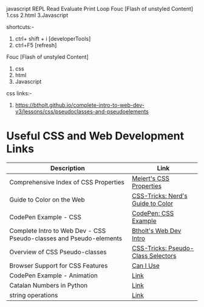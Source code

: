 
javascript
REPL Read Evaluate Print Loop
Fouc [Flash of unstyled Content]  1.css 2.html 3.Javascript

shortcuts:-

1. ctrl+ shift + i [developerTools]
2. ctrl+F5 [refresh]


Fouc [Flash of unstyled Content]  </br> 
1. css 
2. html
3. Javascript
   


css links:-

1. https://btholt.github.io/complete-intro-to-web-dev-v3/lessons/css/pseudoclasses-and-pseudoelements


# Useful CSS and Web Development Links

| Description                                             | Link                                                        |
|---------------------------------------------------------|-------------------------------------------------------------|
| Comprehensive Index of CSS Properties                   | [Meiert's CSS Properties](https://meiert.com/en/indices/css-properties/) |
| Guide to Color on the Web                               | [CSS-Tricks: Nerd's Guide to Color](https://css-tricks.com/nerds-guide-color-web/) |
| CodePen Example - CSS                                   | [CodePen: CSS Example](https://codepen.io/btholt/pen/ELaxOB?editors=1100) |
| Complete Intro to Web Dev - CSS Pseudo-classes and Pseudo-elements | [Btholt's Web Dev Intro](https://btholt.github.io/complete-intro-to-web-dev-v3/lessons/css/pseudoclasses-and-pseudoelements) |
| Overview of CSS Pseudo-classes                         | [CSS-Tricks: Pseudo-Class Selectors](https://css-tricks.com/pseudo-class-selectors/) |
| Browser Support for CSS Features                       | [Can I Use](https://caniuse.com)                           |
| CodePen Example - Animation                            |[Link](https://codepen.io/juliangarnier/pen/krNqZO) |
| Catalan Numbers in Python                              |[Link](https://code.golf/catalan-numbers#python) |
|  string operations                                     |[Link](https://developer.mozilla.org/en-US/)  |
